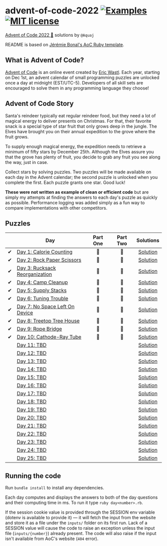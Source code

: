 # advent-of-code-2022 [![Examples](../../actions/workflows/examples.yml/badge.svg)](../../actions/workflows/examples.yml) [![MIT license](https://img.shields.io/badge/License-MIT-blue.svg)](https://opensource.org/licenses/MIT)

[Advent of Code 2022 🎄](https://adventofcode.com/year/2022) solutions by `@Aquaj`

README is based on [Jérémie Bonal's AoC Ruby template](https://github.com/aquaj/adventofcode-template).

## What is Advent of Code?
[Advent of Code](http://adventofcode.com) is an online event created by [Eric Wastl](https://twitter.com/ericwastl).
Each year, starting on Dec 1st, an advent calendar of small programming puzzles are unlocked once a day at midnight
(EST/UTC-5). Developers of all skill sets are encouraged to solve them in any programming language they choose!

## Advent of Code Story

  Santa's reindeer typically eat regular reindeer food, but they need a lot of magical energy to deliver presents on Christmas. For that, their favorite snack is a special type of star fruit that only grows deep in the jungle. The Elves have brought you on their annual expedition to the grove where the fruit grows.

  To supply enough magical energy, the expedition needs to retrieve a minimum of fifty stars by December 25th. Although the Elves assure you that the grove has plenty of fruit, you decide to grab any fruit you see along the way, just in case.

  Collect stars by solving puzzles. Two puzzles will be made available on each day in the Advent calendar; the second puzzle is unlocked when you complete the first. Each puzzle grants one star. Good luck!

**These were not written as example of clean or efficient code** but are simply my attempts at finding the answers to
each day's puzzle as quickly as possible. Performance logging was added simply as a fun way to compare implementations
with other competitors.

## Puzzles

<!-- On-hand emojis: ⏳ ✔ 🌟 -->
|       | Day                                                                   | Part One | Part Two | Solutions
| :---: | ---                                                                   | :---:    | :---:    | :---:
| ✔     | [Day 1: Calorie Counting](https://adventofcode.com/2022/day/1)        | 🌟       | 🌟       | [Solution](day-01.rb)
| ✔     | [Day 2: Rock Paper Scissors](https://adventofcode.com/2022/day/2)     | 🌟       | 🌟       | [Solution](day-02.rb)
| ✔     | [Day 3: Rucksack Reorganization](https://adventofcode.com/2022/day/3) | 🌟       | 🌟       | [Solution](day-03.rb)
| ✔     | [Day 4: Camp Cleanup](https://adventofcode.com/2022/day/4)            | 🌟       | 🌟       | [Solution](day-04.rb)
| ✔     | [Day 5: Supply Stacks](https://adventofcode.com/2022/day/5)           | 🌟       | 🌟       | [Solution](day-05.rb)
| ✔     | [Day 6: Tuning Trouble](https://adventofcode.com/2022/day/6)          | 🌟       | 🌟       | [Solution](day-06.rb)
| ✔     | [Day 7: No Space Left On Device](https://adventofcode.com/2022/day/7) | 🌟       | 🌟       | [Solution](day-07.rb)
| ✔     | [Day 8: Treetop Tree House](https://adventofcode.com/2022/day/8)      | 🌟       | 🌟       | [Solution](day-08.rb)
| ✔     | [Day 9: Rope Bridge](https://adventofcode.com/2022/day/9)             | 🌟       | 🌟       | [Solution](day-09.rb)
| ✔     | [Day 10: Cathode-Ray Tube](https://adventofcode.com/2022/day/10)      | 🌟       | 🌟       | [Solution](day-10.rb)
|       | [Day 11: TBD](https://adventofcode.com/2022/day/11)                   |          |          | [Solution](day-11.rb)
|       | [Day 12: TBD](https://adventofcode.com/2022/day/12)                   |          |          | [Solution](day-12.rb)
|       | [Day 13: TBD](https://adventofcode.com/2022/day/13)                   |          |          | [Solution](day-13.rb)
|       | [Day 14: TBD](https://adventofcode.com/2022/day/14)                   |          |          | [Solution](day-14.rb)
|       | [Day 15: TBD](https://adventofcode.com/2022/day/15)                   |          |          | [Solution](day-15.rb)
|       | [Day 16: TBD](https://adventofcode.com/2022/day/16)                   |          |          | [Solution](day-16.rb)
|       | [Day 17: TBD](https://adventofcode.com/2022/day/17)                   |          |          | [Solution](day-17.rb)
|       | [Day 18: TBD](https://adventofcode.com/2022/day/18)                   |          |          | [Solution](day-18.rb)
|       | [Day 19: TBD](https://adventofcode.com/2022/day/19)                   |          |          | [Solution](day-19.rb)
|       | [Day 20: TBD](https://adventofcode.com/2022/day/20)                   |          |          | [Solution](day-20.rb)
|       | [Day 21: TBD](https://adventofcode.com/2022/day/21)                   |          |          | [Solution](day-21.rb)
|       | [Day 22: TBD](https://adventofcode.com/2022/day/22)                   |          |          | [Solution](day-22.rb)
|       | [Day 23: TBD](https://adventofcode.com/2022/day/23)                   |          |          | [Solution](day-23.rb)
|       | [Day 24: TBD](https://adventofcode.com/2022/day/24)                   |          |          | [Solution](day-24.rb)
|       | [Day 25: TBD](https://adventofcode.com/2022/day/25)                   |          |          | [Solution](day-25.rb)

## Running the code

Run `bundle install` to install any dependencies.

Each day computes and displays the answers to both of the day questions and their computing time in ms. To run it type `ruby day<number>.rb`.

If the session cookie value is provided through the SESSION env variable (dotenv is available to provide it) — it will
fetch the input from the website and store it as a file under the `inputs/` folder on its first run.
Lack of a SESSION value will cause the code to raise an exception unless the input file (`inputs/{number}`) already
present. The code will also raise if the input isn't available from AoC's website (`404` error).
